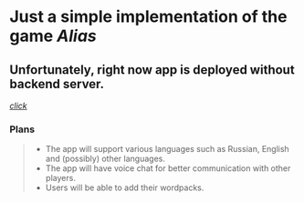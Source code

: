 # Just a simple implementation of the game *Alias*

## **Unfortunately, right now app is deployed without backend server.**
[*click*](https://alias-kxrxh.vercel.app/)


### Plans
> - The app will support various languages such as Russian, English and (possibly) other languages.
> - The app will have voice chat for better communication with other players.
> - Users will be able to add their wordpacks.
